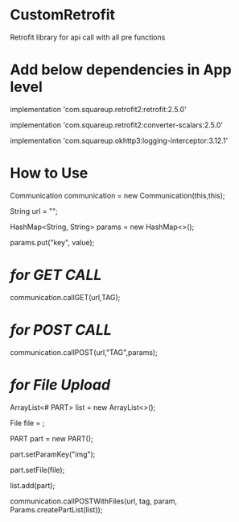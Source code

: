 # CustomRetrofit
Retrofit library for api call with all pre functions

# Add below dependencies in App level

implementation 'com.squareup.retrofit2:retrofit:2.5.0'
    
implementation 'com.squareup.retrofit2:converter-scalars:2.5.0'

implementation 'com.squareup.okhttp3:logging-interceptor:3.12.1'

# How to Use

Communication communication = new Communication(this,this);

String url = "";

HashMap<String, String> params = new HashMap<>();

params.put("key", value);

# *for GET CALL*
communication.callGET(url,TAG);

# *for POST CALL*
communication.callPOST(url,"TAG",params);

# *for File Upload*
ArrayList<# PART> list = new ArrayList<>();
    
File file = ;
 
PART part = new PART();

part.setParamKey("img");

part.setFile(file);

list.add(part);

communication.callPOSTWithFiles(url, tag, param, Params.createPartList(list));

        
